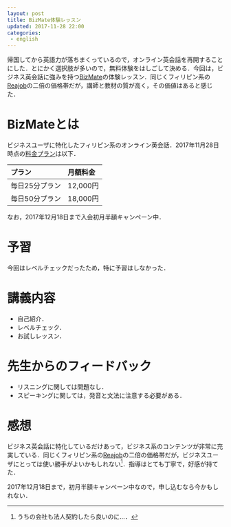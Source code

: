 ```yaml
---
layout: post
title: BizMate体験レッスン
updated: 2017-11-28 22:00
categories:
 - english
---
```


帰国してから英語力が落ちまくっているので，オンライン英会話を再開することにした．とにかく選択肢が多いので，無料体験をはしごして決める．今回は，ビジネス英会話に強みを持つ[BizMate](https://www.bizmates.jp/)の体験レッスン．同じくフィリピン系の[Reajob](https://www.rarejob.com)の二倍の価格帯だが，講師と教材の質が高く，その価値はあると感じた．

# BizMateとは

ビジネスユーザに特化したフィリピン系のオンライン英会話．2017年11月28日時点の[料金プラン](https://www.bizmates.jp/price/)は以下．

|プラン|月額料金|
|:--|:--|
|毎日25分プラン|12,000円|
|毎日50分プラン|18,000円|

なお，2017年12月18日まで入会初月半額キャンペーン中．

# 予習

今回はレベルチェックだったため，特に予習はしなかった．

# 講義内容

* 自己紹介．
* レベルチェック．
* お試しレッスン．

# 先生からのフィードバック

* リスニングに関しては問題なし．
* スピーキングに関しては，発音と文法に注意する必要がある．

# 感想

ビジネス英会話に特化しているだけあって，ビジネス系のコンテンツが非常に充実している．同じくフィリピン系の[Reajob](https://www.rarejob.com/)の二倍の価格帯だが，ビジネスユーザにとっては使い勝手がよいかもしれない[^1]．指導はとても丁寧で，好感が持てた．

2017年12月18日まで，初月半額キャンペーン中なので，申し込むなら今かもしれない．

[^1]: うちの会社も法人契約したら良いのに…．
